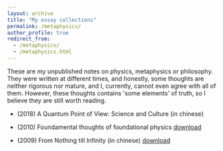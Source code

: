 ```yaml
---
layout: archive
title: "My essay collections"
permalink: /metaphysics/
author_profile: true
redirect_from: 
  - /metaphysics/
  - /metaphysics.html
---
```


These are my unpublished notes on physics, metaphysics or philosophy. They were written at different times, and honestly, some thoughts are neither rigorous nor mature, and I, currently, cannot even agree with all of them. However, these thoughts contains 'some elements' of truth, so I believe they are still worth reading.  

* (2018) A Quantum Point of View: Science and Culture (in chinese) 

* (2010) Foundamental thoughts of foundational physics [download](http://wdscultan.github.io/files/ftfp.pdf)

* (2009) From Nothing till Infinity (in chinese) [download](http://wdscultan.github.io/files/Infinity.pdf)

